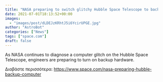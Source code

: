 ```yaml
---
title: "NASA preparing to switch glitchy Hubble Space Telescope to backup hardware if needed"
date: 2021-07-01T18:13:52+00:00
images:
  - "images/post/dLDEJzKRhtJ5i6YcirUPGE.jpg"
author: "AstroBot"
categories: ["News"]
tags: ["space.com"]
draft: false
---
```


As NASA continues to diagnose a computer glitch on the Hubble Space Telescope, engineers are preparing to turn on backup hardware. 

Διαβάστε περισσότερα: https://www.space.com/nasa-preparing-hubble-backup-computer
